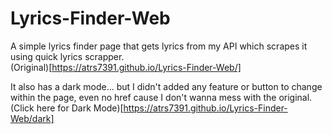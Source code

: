 # Lyrics-Finder-Web
A simple lyrics finder page that gets lyrics from my API which scrapes it using quick lyrics scrapper.
<br/>
(Original)[https://atrs7391.github.io/Lyrics-Finder-Web/]

It also has a dark mode... but I didn't added any feature or button to change within the page, even no href cause I don't wanna mess with the original.
<br/>
(Click here for Dark Mode)[https://atrs7391.github.io/Lyrics-Finder-Web/dark]

